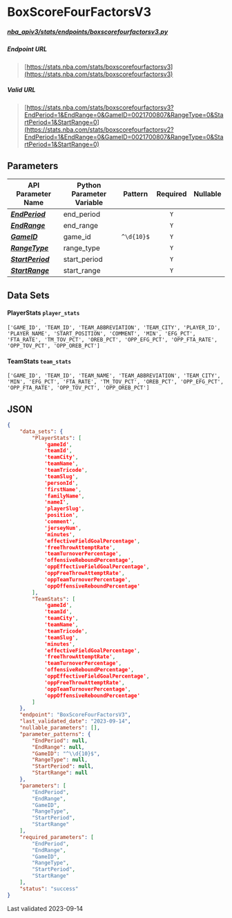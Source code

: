 # BoxScoreFourFactorsV3
##### [nba_apiv3/stats/endpoints/boxscorefourfactorsv3.py](https://github.com/swar/nba_api/blob/master/src/nba_api/stats/endpoints/boxscorefourfactorsv3.py)

##### Endpoint URL
>[https://stats.nba.com/stats/boxscorefourfactorsv3](https://stats.nba.com/stats/boxscorefourfactorsv3)

##### Valid URL
>[https://stats.nba.com/stats/boxscorefourfactorsv3?EndPeriod=1&EndRange=0&GameID=0021700807&RangeType=0&StartPeriod=1&StartRange=0](https://stats.nba.com/stats/boxscorefourfactorsv2?EndPeriod=1&EndRange=0&GameID=0021700807&RangeType=0&StartPeriod=1&StartRange=0)

## Parameters
| API Parameter Name                                                                                                    | Python Parameter Variable |  Pattern   | Required | Nullable |
|-----------------------------------------------------------------------------------------------------------------------|---------------------------|:----------:|:--------:|:--------:|
| [_**EndPeriod**_](https://github.com/shufinskiy/nba_apiv3/blob/master/docs/nba_api/stats/library/parameters.md#EndPeriod)     | end_period                |            |   `Y`    |          | 
| [_**EndRange**_](https://github.com/shufinskiy/nba_apiv3/blob/master/docs/nba_api/stats/library/parameters.md#EndRange)       | end_range                 |            |   `Y`    |          | 
| [_**GameID**_](https://github.com/shufinskiy/nba_apiv3/blob/master/docs/nba_api/stats/library/parameters.md#GameID)           | game_id                   | `^\d{10}$` |   `Y`    |          | 
| [_**RangeType**_](https://github.com/shufinskiy/nba_apiv3/blob/master/docs/nba_api/stats/library/parameters.md#RangeType)     | range_type                |            |   `Y`    |          | 
| [_**StartPeriod**_](https://github.com/shufinskiy/nba_apiv3/blob/master/docs/nba_api/stats/library/parameters.md#StartPeriod) | start_period              |            |   `Y`    |          | 
| [_**StartRange**_](https://github.com/shufinskiy/nba_apiv3/blob/master/docs/nba_api/stats/library/parameters.md#StartRange)   | start_range               |            |   `Y`    |          | 

## Data Sets
#### PlayerStats `player_stats`
```text
['GAME_ID', 'TEAM_ID', 'TEAM_ABBREVIATION', 'TEAM_CITY', 'PLAYER_ID', 'PLAYER_NAME', 'START_POSITION', 'COMMENT', 'MIN', 'EFG_PCT', 'FTA_RATE', 'TM_TOV_PCT', 'OREB_PCT', 'OPP_EFG_PCT', 'OPP_FTA_RATE', 'OPP_TOV_PCT', 'OPP_OREB_PCT']
```

#### TeamStats `team_stats`
```text
['GAME_ID', 'TEAM_ID', 'TEAM_NAME', 'TEAM_ABBREVIATION', 'TEAM_CITY', 'MIN', 'EFG_PCT', 'FTA_RATE', 'TM_TOV_PCT', 'OREB_PCT', 'OPP_EFG_PCT', 'OPP_FTA_RATE', 'OPP_TOV_PCT', 'OPP_OREB_PCT']
```


## JSON
```json
{
    "data_sets": {
        "PlayerStats": [
            'gameId', 
            'teamId', 
            'teamCity', 
            'teamName', 
            'teamTricode', 
            'teamSlug', 
            'personId', 
            'firstName', 
            'familyName', 
            'nameI', 
            'playerSlug', 
            'position', 
            'comment', 
            'jerseyNum', 
            'minutes', 
            'effectiveFieldGoalPercentage', 
            'freeThrowAttemptRate', 
            'teamTurnoverPercentage', 
            'offensiveReboundPercentage', 
            'oppEffectiveFieldGoalPercentage', 
            'oppFreeThrowAttemptRate', 
            'oppTeamTurnoverPercentage', 
            'oppOffensiveReboundPercentage'
        ],
        "TeamStats": [
            'gameId', 
            'teamId', 
            'teamCity', 
            'teamName', 
            'teamTricode', 
            'teamSlug', 
            'minutes', 
            'effectiveFieldGoalPercentage', 
            'freeThrowAttemptRate', 
            'teamTurnoverPercentage', 
            'offensiveReboundPercentage', 
            'oppEffectiveFieldGoalPercentage', 
            'oppFreeThrowAttemptRate', 
            'oppTeamTurnoverPercentage', 
            'oppOffensiveReboundPercentage'
        ]
    },
    "endpoint": "BoxScoreFourFactorsV3",
    "last_validated_date": "2023-09-14",
    "nullable_parameters": [],
    "parameter_patterns": {
        "EndPeriod": null,
        "EndRange": null,
        "GameID": "^\\d{10}$",
        "RangeType": null,
        "StartPeriod": null,
        "StartRange": null
    },
    "parameters": [
        "EndPeriod",
        "EndRange",
        "GameID",
        "RangeType",
        "StartPeriod",
        "StartRange"
    ],
    "required_parameters": [
        "EndPeriod",
        "EndRange",
        "GameID",
        "RangeType",
        "StartPeriod",
        "StartRange"
    ],
    "status": "success"
}
```

Last validated 2023-09-14